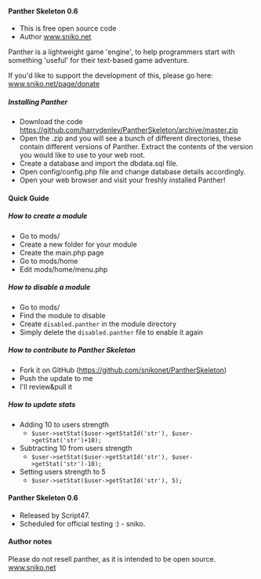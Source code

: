 #### Panther Skeleton 0.6
* This is free open source code
* Author www.sniko.net

Panther is a lightweight game 'engine', to help programmers start
with something 'useful' for their text-based game adventure.

If you'd like to support the development of this, please go here:
www.sniko.net/page/donate

##### Installing Panther

* Download the code https://github.com/harrydenley/PantherSkeleton/archive/master.zip
* Open the .zip and you will see a bunch of different directories, these contain different versions of Panther. Extract the contents of the version you would like to use to your web root.
* Create a database and import the dbdata.sql file.
* Open config/config.php file and change database details accordingly.
* Open your web browser and visit your freshly installed Panther!

#### Quick Guide

##### How to create a module

* Go to mods/
* Create a new folder for your module
* Create the main.php page
* Go to mods/home
* Edit mods/home/menu.php

##### How to disable a module

* Go to mods/
* Find the module to disable
* Create `disabled.panther` in the module directory
* Simply delete the `disabled.panther` file to enable it again

##### How to contribute to Panther Skeleton

* Fork it on GitHub (https://github.com/snikonet/PantherSkeleton)
* Push the update to me
* I'll review&pull it

##### How to update stats

* Adding 10 to users strength
   * `$user->setStat($user->getStatId('str'), $user->getStat('str')+10);`
* Subtracting 10 from users strength
   * `$user->setStat($user->getStatId('str'), $user->getStat('str')-10);`
* Setting users strength to 5
   * `$user->setStat($user->getStatId('str'), 5);`

#### Panther Skeleton 0.6

 * Released by Script47.
 * Scheduled for official testing :) - sniko.

#### Author notes

Please do not resell panther, as it is intended to be open source.
www.sniko.net 
